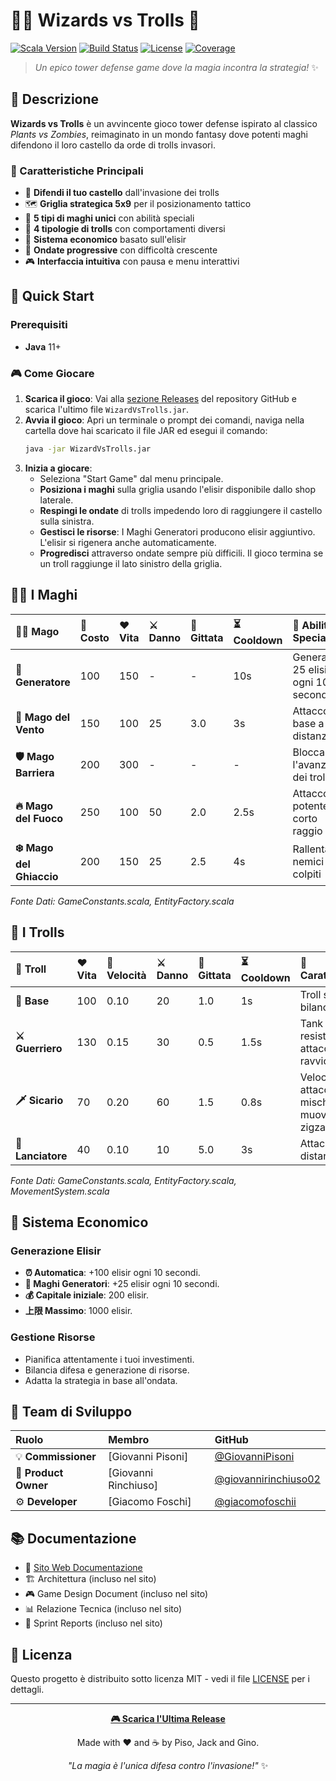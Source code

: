 # 🧙‍♂️ Wizards vs Trolls 👹

[![Scala Version](https://img.shields.io/badge/scala-3.3.6-red.svg)](https://www.scala-lang.org/)
[![Build Status](https://img.shields.io/badge/build-passing-brightgreen.svg)](https://github.com/)
[![License](https://img.shields.io/badge/license-MIT-blue.svg)](LICENSE)
[![Coverage](https://img.shields.io/badge/coverage-85%25-green.svg)](https://github.com/)

> *Un epico tower defense game dove la magia incontra la strategia!* ✨

## 📖 Descrizione

**Wizards vs Trolls** è un avvincente gioco tower defense ispirato al classico *Plants vs Zombies*, reimaginato in un mondo fantasy dove potenti maghi difendono il loro castello da orde di trolls invasori.

### 🎯 Caratteristiche Principali

- 🏰 **Difendi il tuo castello** dall'invasione dei trolls
- 🗺️ **Griglia strategica 5x9** per il posizionamento tattico
- 🧙 **5 tipi di maghi unici** con abilità speciali
- 👹 **4 tipologie di trolls** con comportamenti diversi
- 💎 **Sistema economico** basato sull'elisir
- 🌊 **Ondate progressive** con difficoltà crescente
- 🎮 **Interfaccia intuitiva** con pausa e menu interattivi

## 🚀 Quick Start

### Prerequisiti

- **Java** 11+

### 🎮 Come Giocare

1.  **Scarica il gioco**: Vai alla [sezione Releases](https://github.com/giacomofoschii/PPS-24-WvT/releases) del repository GitHub e scarica l'ultimo file `WizardVsTrolls.jar`.
2.  **Avvia il gioco**: Apri un terminale o prompt dei comandi, naviga nella cartella dove hai scaricato il file JAR ed esegui il comando:
    ```bash
    java -jar WizardVsTrolls.jar
    ```
3.  **Inizia a giocare**:
    * Seleziona "Start Game" dal menu principale.
    * **Posiziona i maghi** sulla griglia usando l'elisir disponibile dallo shop laterale.
    * **Respingi le ondate** di trolls impedendo loro di raggiungere il castello sulla sinistra.
    * **Gestisci le risorse**: I Maghi Generatori producono elisir aggiuntivo. L'elisir si rigenera anche automaticamente.
    * **Progredisci** attraverso ondate sempre più difficili. Il gioco termina se un troll raggiunge il lato sinistro della griglia.

## 🧙‍♂️ I Maghi

| 🧙‍♂️ Mago            | 💎 Costo | ❤️ Vita | ⚔️ Danno | 🎯 Gittata | ⏳ Cooldown | 📜 Abilità Speciale                     |
| :------------------- | :------- | :------ | :------- | :--------- | :--------- | :-------------------------------------- |
| **🔮 Generatore** | 100      | 150     | -        | -          | 10s        | Genera 25 elisir ogni 10 secondi      |
| **💨 Mago del Vento** | 150      | 100     | 25       | 3.0        | 3s         | Attacco base a distanza             |
| **🛡️ Mago Barriera** | 200      | 300     | -        | -          | -          | Blocca l'avanzata dei trolls          |
| **🔥 Mago del Fuoco** | 250      | 100     | 50       | 2.0        | 2.5s       | Attacco potente a corto raggio        |
| **❄️ Mago del Ghiaccio**| 200      | 150     | 25       | 2.5        | 4s         | Rallenta i nemici colpiti             |

_Fonte Dati: GameConstants.scala, EntityFactory.scala_

## 👹 I Trolls

| 👹 Troll        | ❤️ Vita | 🏃 Velocità | ⚔️ Danno | 🎯 Gittata | ⏳ Cooldown | 📜 Caratteristica                |
| :-------------- | :------ | :---------- | :------- | :--------- | :--------- | :------------------------------- |
| **👤 Base** | 100     | 0.10        | 20       | 1.0        | 1s         | Troll standard bilanciato      |
| **⚔️ Guerriero** | 130     | 0.15        | 30       | 0.5        | 1.5s       | Tank resistente, attacco ravvicinato |
| **🗡️ Sicario** | 70      | 0.20        | 60       | 1.5        | 0.8s       | Veloce, attacca in mischia, si muove a zigzag |
| **🏹 Lanciatore**| 40      | 0.10        | 10       | 5.0        | 3s         | Attacca dalla distanza         |

_Fonte Dati: GameConstants.scala, EntityFactory.scala, MovementSystem.scala_

## 💎 Sistema Economico

### Generazione Elisir

-   **⏰ Automatica**: +100 elisir ogni 10 secondi.
-   **🔮 Maghi Generatori**: +25 elisir ogni 10 secondi.
-   **💰 Capitale iniziale**: 200 elisir.
-   **上限 Massimo**: 1000 elisir.

### Gestione Risorse

-   Pianifica attentamente i tuoi investimenti.
-   Bilancia difesa e generazione di risorse.
-   Adatta la strategia in base all'ondata.

## 👥 Team di Sviluppo

| Ruolo                | Membro               | GitHub                                                           |
| :------------------- | :------------------- | :--------------------------------------------------------------- |
| 💡 **Commissioner** | [Giovanni Pisoni]    | [@GiovanniPisoni](https://github.com/GiovanniPisoni)             |
| 🎯 **Product Owner** | [Giovanni Rinchiuso] | [@giovannirinchiuso02](https://github.com/giovannirinchiuso02)   |
| ⚙️ **Developer** | [Giacomo Foschi]     | [@giacomofoschii](https://github.com/giacomofoschii)             |

## 📚 Documentazione

-   📖 [Sito Web Documentazione](https://giacomofoschii.github.io/PPS-24-WvT/)
-   🏗️ Architettura (incluso nel sito)
-   🎮 Game Design Document (incluso nel sito)
-   📊 Relazione Tecnica (incluso nel sito)
-   🔄 Sprint Reports (incluso nel sito)

## 📄 Licenza

Questo progetto è distribuito sotto licenza MIT - vedi il file [LICENSE](LICENSE) per i dettagli.

---

<div align="center">

**[🎮 Scarica l'Ultima Release](https://github.com/giacomofoschii/PPS-24-WvT/releases)**

Made with ❤️ and ☕ by Piso, Jack and Gino.

*"La magia è l'unica difesa contro l'invasione!"* ✨

</div>